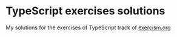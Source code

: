 # TypeScript exercises solutions

My solutions for the exercises of TypeScript track of [exercism.org](https://exercism.org/dashboard)
